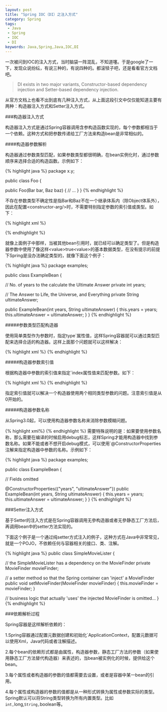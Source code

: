 ```yaml
---
layout: post
title: "Spring IOC（DI）之注入方式"
category: Spring
tags:
 - Java
 - Spring
 - IOC
 - DI
keywords: Java,Spring,Java,IOC,DI
---
```


一次被问到IOC的注入方式，当时脑袋一阵混乱，不知道噻。于是google了一下，发现众说纷纭，有说三种的，有说四种的。都滚犊子吧，还是看看官方文档吧。
<blockquote>
	DI exists in two major variants, Constructor-based dependency injection and Setter-based dependency injection.
</blockquote>
从官方文档上也看不出到底有几种注入方式，从上面这段引文中仅仅能知道主要有两种：构造器注入方式和Setter注入方式。

###构造器注入方式

构造器注入方式是通过Spring容器调用含参构造函数实现的，每个参数都相当于一个依赖。这种方式和把参数传递给工厂方法来构造bean是非常相似的。

####构造器参数解析

构造器通过参数类型匹配，如果参数类型都很明确，在bean实例化时，通过参数顺序来选择合适的构造函数。示例如下：

{% highlight java %}
package x.y;

public class Foo {

  public Foo(Bar bar, Baz baz) {
      // ...
  }
}
{% endhighlight %}

不存在参数类型不确定性是指Bar和Baz不在一个继承体系内（除Object体系外），因此在配置&lt;constructor-arg/&gt;时，不需要特别指定参数的索引值或类型。如下：
 
{% highlight xml %}
<beans>
  <bean id="foo" class="x.y.Foo">
      <constructor-arg ref="bar"/>
      <constructor-arg ref="baz"/>
  </bean>

  <bean id="bar" class="x.y.Bar"/>
  <bean id="baz" class="x.y.Baz"/>

</beans>
{% endhighlight %}

就像上面例子中那样，当被其他bean引用时，就已经可以确定类型了。但是构造器参数中使用了像这样&lt;value&gt;true&lt;value&gt;的基本数据类型，在没有提示的前提下Spring是没办法确定类型的，就像下面这个例子：

{% highlight java %}
package examples;

public class ExampleBean {

  // No. of years to the calculate the Ultimate Answer
  private int years;

  // The Answer to Life, the Universe, and Everything
  private String ultimateAnswer;

  public ExampleBean(int years, String ultimateAnswer) {
      this.years = years;
      this.ultimateAnswer = ultimateAnswer;
  }
}
{% endhighlight %}

#####参数类型匹配构造器

使用简单类型作为参数时，指定type`属性值，这样Spring容器就可以通过类型匹配来选择合适的构造器。这样上面那个问题就可以这样解决：

{% highlight xml %}
<bean id="exampleBean" class="examples.ExampleBean">
	<constructor-arg type="int" value="7500000"/>
	<constructor-arg type="java.lang.String" value="42"/>
</bean>
{% endhighlight %}

#####构造器参数索引值

根据构造器中参数的索引值来指定`index属性值来匹配参数。如下：

{% highlight xml %}
<bean id="exampleBean" class="examples.ExampleBean">
	<constructor-arg index="0" value="7500000"/>
	<constructor-arg index="1" value="42"/>
</bean>
{% endhighlight %}

指定索引值就可以解决一个构造器使用两个相同类型参数的问题。注意索引值是从0开始的。

#####构造器参数名称

从Spring3.0起，可以使用构造器参数名称来消除参数模糊问题。

{% highlight xml%}
<bean id="exampleBean" class="examples.ExampleBean">
	<constructor-arg name="years" value="7500000"/>
	<constructor-arg name="ultimateanswer" value="42"/>
</bean>
{% endhighlight %}
需要特殊说明的是：如果要使用参数名称，那么需要在编译的时候启用debug标志，这样Spring才能用构造器中找到参数名称。如果不能或者不想开启debug模式，可以使用`@ConstructorProperties注解来指定构造器中参数的名称。示例如下：

{% highlight java %}
package examples;

public class ExampleBean {

  // Fields omitted

  @ConstructorProperties({"years", "ultimateAnswer"})
  public ExampleBean(int years, String ultimateAnswer) {
      this.years = years;
      this.ultimateAnswer = ultimateAnswer;
  }
}
{% endhighlight %}

###Setter注入方式

基于Setter的注入方式是在Spring容器调用无參构造器或者无參静态工厂方法后，再调用bean中的setter方法实现的。

下面这个例子是一个通过纯setter方式注入的例子，这种方式在Java中非常常见，就是一个POJO，不依赖任何与容器相关的接口、类、注解。

{% highlight java %}
public class SimpleMovieLister {

  // the SimpleMovieLister has a dependency on the MovieFinder
  private MovieFinder movieFinder;

  // a setter method so that the Spring container can 'inject' a MovieFinder
  public void setMovieFinder(MovieFinder movieFinder) {
      this.movieFinder = movieFinder;
  }

  // business logic that actually 'uses' the injected MovieFinder is omitted...
}
{% endhighlight %}

###依赖解析过程

Spring容器是这样解析依赖的：

1.Spring容器通过配置元数据创建和初始化`ApplicationContext，配置元数据可以使用Xml，Java代码或者注解描述。

2.每个bean的依赖形式都是由属性，构造器参数，静态工厂方法的参数（如果使用静态工厂方法替代构造器）来表述的，当bean被实例化的时候，提供给这个bean。

3.每个属性或者构造器的参数的值都需要去设置，或者是容器中某一bean的引用。

4.每个属性或构造器的参数的值都是从一种形式转换为属性或参数实际的类型。Spring默认可以将String类型转换为所有内置类型。比如`int,`long,`String,`boolean等。
